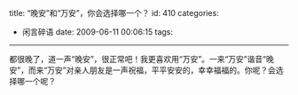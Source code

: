 title: “晚安”和“万安”，你会选择哪一个？
id: 410
categories:
  - 闲言碎语
date: 2009-06-11 00:06:15
tags:
---

都很晚了，道一声“晚安”，很正常吧！我更喜欢用“万安”。一来“万安”谐音“晚安”，而来“万安”对亲人朋友是一声祝福，平平安安的，幸幸福福的。你呢？会选择哪一个呢？